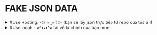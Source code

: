 # FAKE JSON DATA

</details>
<details lose="" align="left">
  <summary>  
  #Use Hosting: ＜(´⌯  ̫⌯`)＞ (bạn sẽ lấy json trực tiếp từ repo của tus á !)
  </summary>
  
Get json: [click here🐸](https://rudeusmsk.github.io/JsonServer_FakeAPI/JsonServer/db.json)

(sài ké của pé thì chỉ Get lấy dữ liệu thôi á, tải local về soài i nhoaa 💕)
</details> 
<details lose="" align="left">
  <summary>
  #Use local: -⁠ ฅ^•ﻌ•^ฅ tải về tự chỉnh của bạn moe.
  </summary>
    
  ## How to use:
    
1. download src code [here](https://github.com/rudeusMSK/JsonServer_FakeAPI/) or You can learn more [here](https://www.npmjs.com/package/json-server).
2. open terminal: pass it to JSON Server CLI :

``` JavaScript
npx json-server db.json
```
3. Open Browser:
If you see the following code:
``` JavaScript
JSON Server started on PORT :3000
Press CTRL-C to stop
Watching db.json...

( ˶ˆ ᗜ ˆ˵ )

Index:
http://localhost:3000/

Static files:
Serving ./public directory if it exists

Endpoints:
http://localhost:3000/Account
http://localhost:3000/Category
http://localhost:3000/SubCategory
http://localhost:3000/Product
http://localhost:3000/Favourite
```
Then open your browser and go to this address: `http://localhost:3000`

![image](https://github.com/rudeusMSK/JsonServer_FakeAPI/assets/160387470/47c2e540-573c-404b-8526-9cdcaada43e6)


## How to disable:

terminal: `Ctrl` + `C`

## How to CRUD:
Demo 1 Only -⁠ ＜(´⌯  ̫⌯`)＞:
1. Get Product by id: `http://localhost:3000/Product` + `?ProductID=1`
``` http
  http://localhost:3000/Product?ProductID=1
```
Show more [here ara ara](https://www.npmjs.com/package/json-server?activeTab=readme)
</details> 

